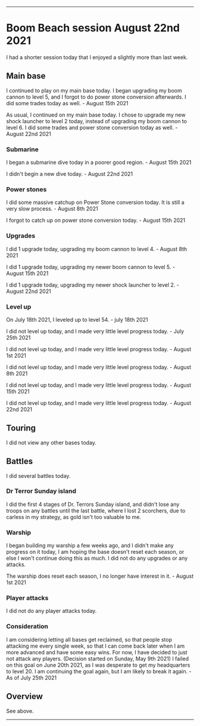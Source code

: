 
***

# Boom Beach session August 22nd 2021

I had a shorter session today that I enjoyed a slightly more than last week.

## Main base

I continued to play on my main base today. I began upgrading my boom cannon to level 5, and I forgot to do power stone conversion afterwards. I did some trades today as well. - August 15th 2021

As usual, I continued on my main base today. I chose to upgrade my new shock launcher to level 2 today, instead of upgrading my boom cannon to level 6. I did some trades and power stone conversion today as well. - August 22nd 2021

### Submarine

I began a submarine dive today in a poorer good region. - August 15th 2021

I didn't begin a new dive today. - August 22nd 2021

### Power stones

I did some massive catchup on Power Stone conversion today. It is still a very slow process. - August 8th 2021

I forgot to catch up on power stone conversion today. - August 15th 2021

### Upgrades

I did 1 upgrade today, upgrading my boom cannon to level 4. - August 8th 2021

I did 1 upgrade today, upgrading my newer boom cannon to level 5. - August 15th 2021

I did 1 upgrade today, upgrading my newer shock launcher to level 2. - August 22nd 2021

### Level up

On July 18th 2021, I leveled up to level 54. - july 18th 2021

I did not level up today, and I made very little level progress today. - July 25th 2021

I did not level up today, and I made very little level progress today. - August 1st 2021

I did not level up today, and I made very little level progress today. - August 8th 2021

I did not level up today, and I made very little level progress today. - August 15th 2021

I did not level up today, and I made very little level progress today. - August 22nd 2021

## Touring

I did not view any other bases today.

## Battles

I did several battles today.

### Dr Terror Sunday island

I did the first 4 stages of Dr. Terrors Sunday island, and didn't lose any troops on any battles until the last battle, where I lost 2 scorchers, due to carless in my strategy, as gold isn't too valuable to me.

### Warship

I began building my warship a few weeks ago, and I didn't make any progress on it today, I am hoping the base doesn't reset each season, or else I won't continue doing this as much. I did not do any upgrades or any attacks.

The warship does reset each season, I no longer have interest in it. - August 1st 2021

### Player attacks

I did not do any player attacks today.

### Consideration

I am considering letting all bases get reclaimed, so that people stop attacking me every single week, so that I can come back later when I am more advanced and have some easy wins. For now, I have decided to just not attack any players. (Decision started on Sunday, May 9th 2021) I failed on this goal on June 20th 2021, as I was desperate to get my headquarters to level 20. I am continuing the goal again, but I am likely to break it again. - As of July 25th 2021

## Overview

See above.

***
